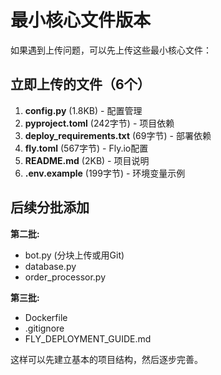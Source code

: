 # 最小核心文件版本

如果遇到上传问题，可以先上传这些最小核心文件：

## 立即上传的文件（6个）

1. **config.py** (1.8KB) - 配置管理
2. **pyproject.toml** (242字节) - 项目依赖
3. **deploy_requirements.txt** (69字节) - 部署依赖
4. **fly.toml** (567字节) - Fly.io配置
5. **README.md** (2KB) - 项目说明
6. **.env.example** (199字节) - 环境变量示例

## 后续分批添加

**第二批:**
- bot.py (分块上传或用Git)
- database.py
- order_processor.py

**第三批:**
- Dockerfile
- .gitignore
- FLY_DEPLOYMENT_GUIDE.md

这样可以先建立基本的项目结构，然后逐步完善。